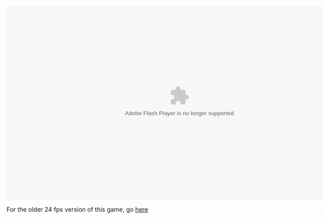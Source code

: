 <body>
<script>
  function myFunction() 
  {
    alert("I am an alert box!");
  }
</script>
<object type="application/x-shockwave-flash" 
  data="Platformer_60fps.swf" 
  width="800" height="450">
  <param name="game" value="Platformer.swf" />
  <param name="quality" value="high"/>
</object>
</body>

For the older 24 fps version of this game, go <a href="https://sctiger1311.github.io/Skeleton-Sprint/lowfps">here</a>
